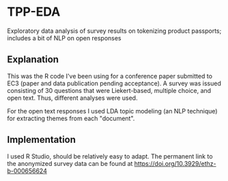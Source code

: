 # TPP-EDA
Exploratory data analysis of survey results on tokenizing product passports; includes a bit of NLP on open responses

## Explanation
This was the R code I've been using for a conference paper submitted to EC3 (paper and data publication pending acceptance). A survey was issued consisting of 30 questions that were Liekert-based, multiple choice, and open text. Thus, different analyses were used.

For the open text responses I used LDA topic modeling (an NLP technique) for extracting themes from each "document".

## Implementation
I used R Studio, should be relatively easy to adapt. The permanent link to the anonymized survey data can be found at https://doi.org/10.3929/ethz-b-000656624

